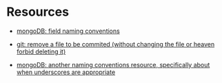 # Resources

- [mongoDB: field naming conventions](https://stackoverflow.com/questions/5916080/what-are-naming-conventions-for-mongodb)

- [git: remove a file to be commited (without changing the file or heaven forbid deleting it)](http://data.agaric.com/undo-git-add-remove-files-staged-git-commit)

- [mongoDB: another naming conventions resource, specifically about when underscores are appropriate](http://arkusnexus.com/2016/09/12/coding-guidelines-mongodb/)
